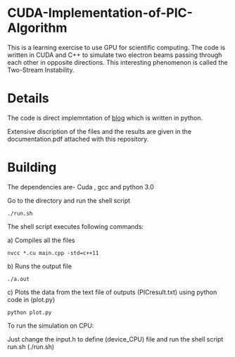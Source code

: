 # CUDA-Implementation-of-PIC-Algorithm
This is a learning exercise to use GPU for scientific computing. The code is written in CUDA and C++ to simulate two electron beams passing through each other in opposite directions. This interesting phenomenon is called the Two-Stream Instability.

# Details
The code is direct implemntation of [blog](https://medium.com/swlh/create-your-own-plasma-pic-simulation-with-python-39145c66578b) which is written in python.

Extensive discription of the files and the results are given in the documentation.pdf attached with this repository. 

# Building

The dependencies are- Cuda , gcc and python 3.0

Go to the directory and run the shell script 

```
./run.sh
```

The shell script executes following commands:

a) Compiles all the files 
```
nvcc *.cu main.cpp -std=c++11
```

b) Runs the output file

```
./a.out
```

c) Plots the data from the text file of outputs (PICresult.txt) using python code in (plot.py) 

```
python plot.py
```

To run the simulation on CPU:

Just change the input.h to define (device_CPU) file and run the shell script run.sh (./run.sh)
